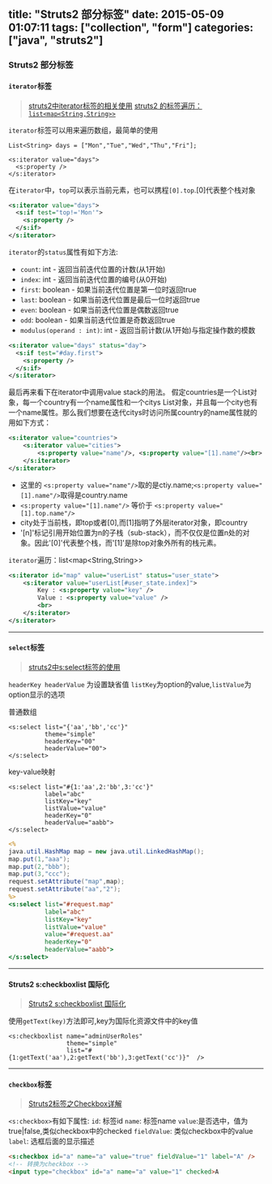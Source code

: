 title: "Struts2 部分标签"
date: 2015-05-09 01:07:11
tags: ["collection", "form"]
categories: ["java", "struts2"]
---

### Struts2 部分标签
#### `iterator`标签

> [struts2中iterator标签的相关使用](http://blog.csdn.net/oxcow/article/details/4516283)
> [struts2 的标签遍历：`list<map<String,String>>`](http://www.iteye.com/problems/23667)

`iterator`标签可以用来遍历数组，最简单的使用
```
List<String> days = ["Mon","Tue","Wed","Thu","Fri"];

<s:iterator value="days">
  <s:property />
</s:iterator>
```

<!-- more -->

在`iterator`中，`top`可以表示当前元素，也可以携程`[0].top`.[0]代表整个栈对象
```xml
<s:iterator value="days">
  <s:if test="top!='Mon'">
    <s:property />
  </s:if>
</s:iterator>
```
`iterator`的`status`属性有如下方法:
* `count`: int - 返回当前迭代位置的计数(从1开始)
* `index`: int - 返回当前迭代位置的编号(从0开始)
* `first`: boolean - 如果当前迭代位置是第一位时返回true
* `last`: boolean - 如果当前迭代位置是最后一位时返回true
* `even`: boolean - 如果当前迭代位置是偶数返回true
* `odd`: boolean - 如果当前迭代位置是奇数返回true
* `modulus(operand : int)`: int - 返回当前计数(从1开始)与指定操作数的模数

```xml
<s:iterator value="days" status="day">
  <s:if test="#day.first">
    <s:property />
  </s:if>
</s:iterator>
```

最后再来看下在iterator中调用value stack的用法。
假定countries是一个List对象，每一个country有一个name属性和一个citys List对象，并且每一个city也有一个name属性。那么我们想要在迭代citys时访问所属country的name属性就的用如下方式：
```xml
<s:iterator value="countries">  
    <s:iterator value="cities">  
        <s:property value="name"/>, <s:property value="[1].name"/><br>  
    </s:iterator>  
</s:iterator>
```
* 这里的 `<s:property value="name"/>`取的是ctiy.name;`<s:property value="[1].name"/>`取得是country.name
* `<s:property value="[1].name"/>` 等价于 `<s:property value="[1].top.name"/>`
* city处于当前栈，即top或者[0],而[1]指明了外层iterator对象，即country
* '[n]'标记引用开始位置为n的子栈（sub-stack），而不仅仅是位置n处的对象。因此'[0]'代表整个栈，而'[1]'是除top对象外所有的栈元素。

`iterator`遍历：list<map<String,String>>
```xml
<s:iterator id="map" value="userList" status="user_state">  
    <s:iterator value="userList[#user_state.index]">   
        Key : <s:property value="key" />  
        Value : <s:property value="value" />  
        <br>  
    </s:iterator>  
</s:iterator>
```

----------

#### `select`标签
> [struts2中s:select标签的使用](http://blog.csdn.net/moliqin/article/details/3753570)

`headerKey headerValue` 为设置缺省值
`listKey`为option的value,`listValue`为option显示的选项

普通数组
```
<s:select list="{'aa','bb','cc'}"
          theme="simple" 
          headerKey="00" 
          headerValue="00">
</s:select>
```

key-value映射
```
<s:select list="#{1:'aa',2:'bb',3:'cc'}"  
          label="abc" 
          listKey="key" 
          listValue="value"  
          headerKey="0" 
          headerValue="aabb">
</s:select>
```

```jsp
<%
java.util.HashMap map = new java.util.LinkedHashMap();
map.put(1,"aaa");
map.put(2,"bbb");
map.put(3,"ccc");
request.setAttribute("map",map);
request.setAttribute("aa","2");
%>
<s:select list="#request.map"  
          label="abc" 
          listKey="key" 
          listValue="value" 
          value="#request.aa"  
          headerKey="0" 
          headerValue="aabb">
</s:select>
```

----------

#### Struts2 s:checkboxlist 国际化 
> [Struts2 s:checkboxlist 国际化](http://blog.csdn.net/crazy_kis/article/details/4765937)

使用`getText(key)`方法即可,key为国际化资源文件中的key值
```
<s:checkboxlist name="adminUserRoles" 
                theme="simple" 
                list="#{1:getText('aa'),2:getText('bb'),3:getText('cc')}"  />
```


----------

#### `checkbox`标签

> [Struts2标签之Checkbox详解](http://www.blogjava.net/SpartaYew/archive/2011/05/19/350594.html)

`<s:checkbox>`有如下属性:
`id`: 标签id
`name`: 标签name
`value`:是否选中，值为true|false,类似checkbox中的checked
`fieldValue`: 类似checkbox中的value
`label`: 选框后面的显示描述

```html
<s:checkbox id="a" name="a" value="true" fieldValue="1" label="A" />
<!-- 转换为checkbox -->
<input type="checkbox" id="a" name="a" value="1" checked>A
```
